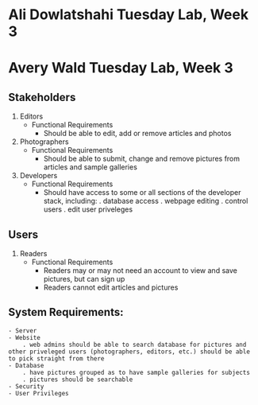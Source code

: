 # Ali Dowlatshahi Tuesday Lab, Week 3
# Avery Wald Tuesday Lab, Week 3

## Stakeholders

1. Editors
	- Functional Requirements
	    - Should be able to edit, add or remove articles and photos
2. Photographers
    - Functional Requirements
	    - Should be able to submit, change and remove pictures from articles and sample galleries
3. Developers
    - Functional Requirements
        - Should have access to some or all sections of the developer stack, including:
            . database access
            . webpage editing
            . control users
                . edit user priveleges

## Users

1. Readers
	- Functional Requirements
        - Readers may or may not need an account to view and save pictures, but can sign up
        - Readers cannot edit articles and pictures

## System Requirements:
	- Server
	- Website 
        . web admins should be able to search database for pictures and other priveleged users (photographers, editors, etc.) should be able to pick straight from there
	- Database
        . have pictures grouped as to have sample galleries for subjects
        . pictures should be searchable
	- Security
	- User Privileges
